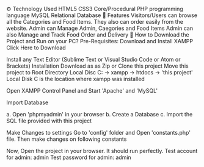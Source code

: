 ⚙️ Technology Used
HTML5
CSS3
Core/Procedural PHP programming language
MySQL Relational Database
🧰 Features
Visitors/Users can browse all the Categories and Food Items.
They also can order easily from the website.
Admin can Manage Admin, Caegories and Food Items
Admin can also Manage and Track Food Order and Delivery
📖 How to Download the Project and Run on your PC?
Pre-Requisites:
Download and Install XAMPP
Click Here to Download

Install any Text Editor (Sublime Text or Visual Studio Code or Atom or Brackets)
Installation
Download as as Zip or Clone this project
Move this project to Root Directory
Local Disc C: -> xampp -> htdocs -> 'this project'
Local Disk C is the location where xampp was installed

Open XAMPP Control Panel and Start 'Apache' and 'MySQL'

Import Database

a. Open 'phpmyadmin' in your browser b. Create a Database c. Import the SQL file provided with this project

Make Changes to settings
Go to 'config' folder and Open 'constants.php' file. Then make changes on following constants

<?php 
//Start Session
session_start();

//Create Constants to Store Non Repeating Values
define('SITEURL', 'http://localhost/food-order/'); //Update the home URL of the project if you have changed port number or it's live on server
define('LOCALHOST', 'localhost'); //modify based on your server
define('DB_USERNAME', 'root');
define('DB_PASSWORD', ''); //change to your sql password
define('DB_NAME', 'food-order');
    
$conn = mysqli_connect(LOCALHOST, DB_USERNAME, DB_PASSWORD) or die(mysqli_error()); //Database Connection
$db_select = mysqli_select_db($conn, DB_NAME) or die(mysqli_error()); //SElecting Database 

?>
Now, Open the project in your browser. It should run perfectly.
Test account for admin: admin
Test password for admin: admin
